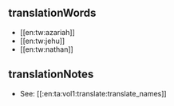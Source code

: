 ## translationWords

* [[en:tw:azariah]]
* [[en:tw:jehu]]
* [[en:tw:nathan]]

## translationNotes

* See: [[:en:ta:vol1:translate:translate_names]]
